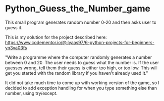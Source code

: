 # Python_Guess_the_Number_game

This small program generates random number 0-20 and then asks user to guess it.

This is my solution for the project described here: 
https://www.codementor.io/@ilyaas97/6-python-projects-for-beginners-yn3va03fs

"Write a programme where the computer randomly generates a number between 0 and 20. The user needs to guess what the number is. If the user guesses wrong, tell them their guess is either too high, or too low. This will get you started with the random library if you haven't already used it."

It did not take much time to come up with working version of the game, so I decided to add exception handling for when you type something else than number, using try/except.
